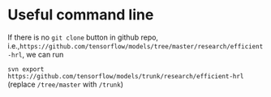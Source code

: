 # Useful command line

If there is no `git clone` button in github repo, i.e.,`https://github.com/tensorflow/models/tree/master/research/efficient-hrl`, we can run

`svn export https://github.com/tensorflow/models/trunk/research/efficient-hrl` (replace `/tree/master` with `/trunk`)
